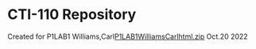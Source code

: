 # CTI-110 Repository
Created for P1LAB1
Williams,Carl[P1LAB1WilliamsCarlhtml.zip](https://github.com/CjWilliams5861/CTI-110/files/9834634/P1LAB1WilliamsCarlhtml.zip)
Oct.20 2022
